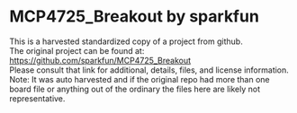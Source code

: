 
# MCP4725_Breakout by sparkfun  
This is a harvested standardized copy of a project from github.  
The original project can be found at:  
https://github.com/sparkfun/MCP4725_Breakout  
Please consult that link for additional, details, files, and license information.  
Note: It was auto harvested and if the original repo had more than one board file or anything out of the ordinary the files here are likely not representative.  
    